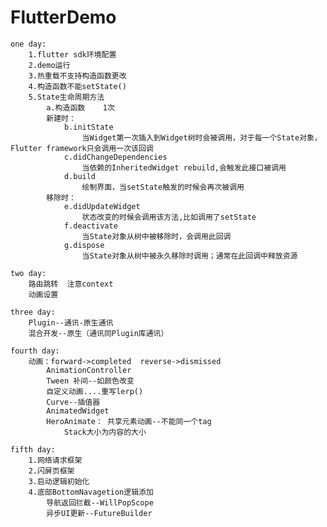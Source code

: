# FlutterDemo

    one day:
        1.flutter sdk环境配置
        2.demo运行
        3.热重载不支持构造函数更改
        4.构造函数不能setState()
        5.State生命周期方法
            a.构造函数    1次
            新建时：
                b.initState
                    当Widget第一次插入到Widget树时会被调用，对于每一个State对象，Flutter framework只会调用一次该回调
                c.didChangeDependencies
                    当依赖的InheritedWidget rebuild,会触发此接口被调用
                d.build
                    绘制界面，当setState触发的时候会再次被调用
            移除时：
                e.didUpdateWidget
                    状态改变的时候会调用该方法,比如调用了setState
                f.deactivate
                    当State对象从树中被移除时，会调用此回调
                g.dispose
                    当State对象从树中被永久移除时调用；通常在此回调中释放资源

    two day:
        路由跳转  注意context
        动画设置

    three day:
        Plugin--通讯-原生通讯
        混合开发--原生（通讯同Plugin库通讯）

    fourth day:
        动画：forward->completed  reverse->dismissed
            AnimationController
            Tween 补间--如颜色改变
            自定义动画....重写lerp()
            Curve--插值器
            AnimatedWidget
            HeroAnimate： 共享元素动画--不能同一个tag
                Stack大小为内容的大小
    
    fifth day:
        1.网络请求框架
        2.闪屏页框架
        3.启动逻辑初始化
        4.底部BottomNavagetion逻辑添加
            导航返回拦截--WillPopScope
            异步UI更新--FutureBuilder
        